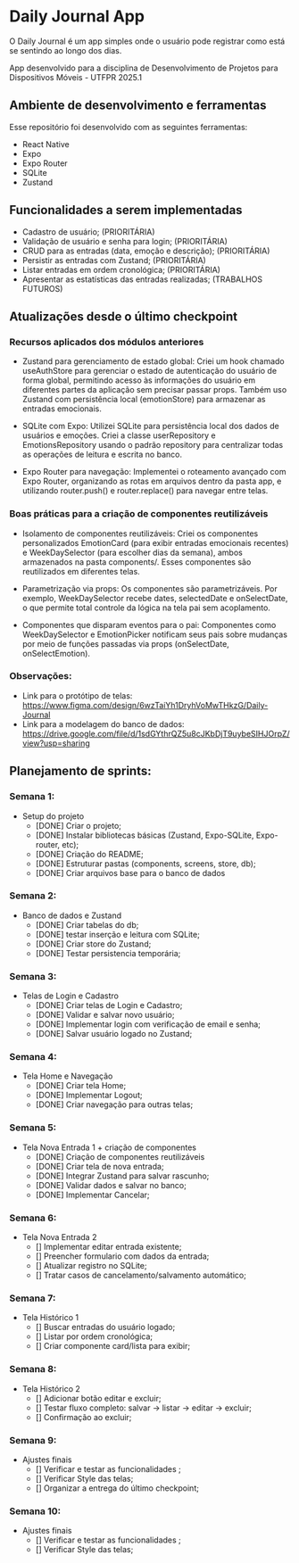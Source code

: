 # Daily Journal App

O Daily Journal é um app simples onde o usuário pode registrar como está se sentindo ao longo dos dias.

App desenvolvido para a disciplina de Desenvolvimento de Projetos para Dispositivos Móveis - UTFPR 2025.1

## Ambiente de desenvolvimento e ferramentas

Esse repositório foi desenvolvido com as seguintes ferramentas:

- React Native
- Expo
- Expo Router
- SQLite
- Zustand

## Funcionalidades a serem implementadas

- Cadastro de usuário; (PRIORITÁRIA)
- Validação de usuário e senha para login; (PRIORITÁRIA)
- CRUD para as entradas (data, emoção e descrição); (PRIORITÁRIA)
- Persistir as entradas com Zustand; (PRIORITÁRIA)
- Listar entradas em ordem cronológica; (PRIORITÁRIA)
- Apresentar as estatísticas das entradas realizadas; (TRABALHOS FUTUROS)

## Atualizações desde o último checkpoint

### Recursos aplicados dos módulos anteriores

- Zustand para gerenciamento de estado global:
Criei um hook chamado useAuthStore para gerenciar o estado de autenticação do usuário de forma global, permitindo acesso às informações do usuário em diferentes partes da aplicação sem precisar passar props. Também uso Zustand com persistência local (emotionStore) para armazenar as entradas emocionais.

- SQLite com Expo:
Utilizei SQLite para persistência local dos dados de usuários e emoções. Criei a classe userRepository e EmotionsRepository usando o padrão repository para centralizar todas as operações de leitura e escrita no banco.

- Expo Router para navegação:
Implementei o roteamento avançado com Expo Router, organizando as rotas em arquivos dentro da pasta app, e utilizando router.push() e router.replace() para navegar entre telas.

### Boas práticas para a criação de componentes reutilizáveis

- Isolamento de componentes reutilizáveis:
Criei os componentes personalizados EmotionCard (para exibir entradas emocionais recentes) e WeekDaySelector (para escolher dias da semana), ambos armazenados na pasta components/. Esses componentes são reutilizados em diferentes telas.

- Parametrização via props:
Os componentes são parametrizáveis. Por exemplo, WeekDaySelector recebe dates, selectedDate e onSelectDate, o que permite total controle da lógica na tela pai sem acoplamento.

- Componentes que disparam eventos para o pai:
Componentes como WeekDaySelector e EmotionPicker notificam seus pais sobre mudanças por meio de funções passadas via props (onSelectDate, onSelectEmotion).

### Observações:

- Link para o protótipo de telas: https://www.figma.com/design/6wzTaiYh1DryhVoMwTHkzG/Daily-Journal
- Link para a modelagem do banco de dados: https://drive.google.com/file/d/1sdGYthrQZ5u8cJKbDjT9uybeSIHJOrpZ/view?usp=sharing

## Planejamento de sprints:

### Semana 1:

- Setup do projeto
  - [DONE] Criar o projeto;
  - [DONE] Instalar bibliotecas básicas (Zustand, Expo-SQLite, Expo-router, etc);
  - [DONE] Criação do README;
  - [DONE] Estruturar pastas (components, screens, store, db);
  - [DONE] Criar arquivos base para o banco de dados

### Semana 2:

- Banco de dados e Zustand
  - [DONE] Criar tabelas do db;
  - [DONE] testar inserção e leitura com SQLite;
  - [DONE] Criar store do Zustand;
  - [DONE] Testar persistencia temporária;

### Semana 3:

- Telas de Login e Cadastro
  - [DONE] Criar telas de Login e Cadastro;
  - [DONE] Validar e salvar novo usuário;
  - [DONE] Implementar login com verificação de email e senha;
  - [DONE] Salvar usuário logado no Zustand;

### Semana 4:

- Tela Home e Navegação
  - [DONE] Criar tela Home;
  - [DONE] Implementar Logout;
  - [DONE] Criar navegação para outras telas;

### Semana 5:

- Tela Nova Entrada 1 + criação de componentes
  - [DONE] Criação de componentes reutilizáveis
  - [DONE] Criar tela de nova entrada;
  - [DONE] Integrar Zustand para salvar rascunho;
  - [DONE] Validar dados e salvar no banco;
  - [DONE] Implementar Cancelar;

### Semana 6:

- Tela Nova Entrada 2
  - [] Implementar editar entrada existente;
  - [] Preencher formulario com dados da entrada;
  - [] Atualizar registro no SQLite;
  - [] Tratar casos de cancelamento/salvamento automático;

### Semana 7:

- Tela Histórico 1
  - [] Buscar entradas do usuário logado;
  - [] Listar por ordem cronológica;
  - [] Criar componente card/lista para exibir;

### Semana 8:

- Tela Histórico 2
  - [] Adicionar botão editar e excluir;
  - [] Testar fluxo completo: salvar -> listar -> editar -> excluir;
  - [] Confirmação ao excluir;

### Semana 9:

- Ajustes finais
  - [] Verificar e testar as funcionalidades ;
  - [] Verificar Style das telas;
  - [] Organizar a entrega do último checkpoint;

### Semana 10:

- Ajustes finais
  - [] Verificar e testar as funcionalidades ;
  - [] Verificar Style das telas;
